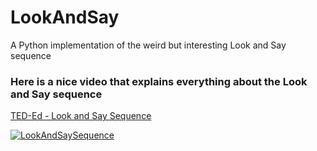 # LookAndSay
A Python implementation of the weird but interesting Look and Say sequence

### Here is a nice video that explains everything about the Look and Say sequence

[TED-Ed - Look and Say Sequence](https://www.youtube.com/watch?v=LpjX3kHXcR0)

[![LookAndSaySequence](http://img.youtube.com/vi/LpjX3kHXcR0/0.jpg)](http://www.youtube.com/watch?v=LpjX3kHXcR0)
